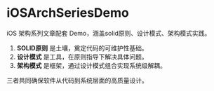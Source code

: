 # iOSArchSeriesDemo
iOS 架构系列文章配套 Demo，涵盖solid原则、设计模式、架构模式实践。

1. **SOLID原则** 是土壤，奠定代码的可维护性基础。  
2. **设计模式** 是工具，在原则指导下解决具体问题。  
3. **架构模式** 是框架，通过设计模式组合实现系统级解耦。  

三者共同确保软件从代码到系统层面的高质量设计。